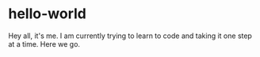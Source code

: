 # hello-world


Hey all, it's me. I am currently trying to learn to code and taking it one step at a time. Here we go.
